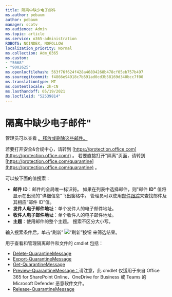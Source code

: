 ```yaml
---
title: 隔离中缺少电子邮件
ms.author: pebaum
author: pebaum
manager: scotv
ms.audience: Admin
ms.topic: article
ms.service: o365-administration
ROBOTS: NOINDEX, NOFOLLOW
localization_priority: Normal
ms.collection: Adm_O365
ms.custom:
- "5668"
- "9002625"
ms.openlocfilehash: 563f76f624f428a46894268b478cf05eb757b497
ms.sourcegitcommit: f4866e94918c7b591ad0cd3b58169d340bcc7f00
ms.translationtype: MT
ms.contentlocale: zh-CN
ms.lasthandoff: 05/19/2021
ms.locfileid: "52539814"
---
```

# <a name="missing-emails-in-quarantine"></a>隔离中缺少电子邮件"

管理员可以查看 [、释放或删除这些邮件。](/microsoft-365/security/office-365-security/manage-quarantined-messages-and-files)

若要打开安全&合规中心，请转到 [https://protection.office.com](https://protection.office.com/) 。 若要直接打开"隔离"页面，请转到 [https://protection.office.com/quarantine](https://protection.office.com/quarantine) 。  

可以按下面的值搜索：  

- **邮件 ID**：邮件的全局唯一标识符。 如果在列表中选择邮件，则"邮件 **ID"** 值将显示在出现的"详细信息"飞出窗格中。 管理员可以使用[邮件跟踪](/microsoft-365/security/office-365-security/message-trace-scc)来查找邮件及其相应“邮件 ID”值。
- **发件人电子邮件地址**：单个发件人的电子邮件地址。
- **收件人电子邮件地址**：单个收件人的电子邮件地址。
- **主题**：使用邮件的整个主题。 搜索不区分大小写。

输入搜索条件后，单击“刷新” ![“刷新”按钮](/microsoft-365/media/scc-quarantine-refresh.png?view=o365-worldwide) 来筛选结果。

用于查看和管理隔离邮件和文件的 cmdlet 包括：
- [Delete-QuarantineMessage](/powershell/module/exchange/delete-quarantinemessage)
- [Export-QuarantineMessage](/powershell/module/exchange/export-quarantinemessage)
- [Get-QuarantineMessage](/powershell/module/exchange/get-quarantinemessage)
- [Preview-QuarantineMessage：](/powershell/module/exchange/preview-quarantinemessage)请注意，此 cmdlet 仅适用于来自 Office 365 for SharePoint Online、OneDrive for Business 或 Teams 的 Microsoft Defender 恶意软件文件。
- [Release-QuarantineMessage](/powershell/module/exchange/release-quarantinemessage)
